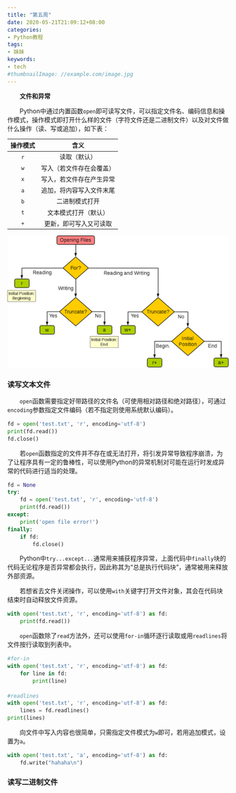 ```yaml
---
title: "第五周"
date: 2020-05-21T21:09:12+08:00
categories:
- Python教程
tags:
- 妹妹
keywords:
- tech
#thumbnailImage: //example.com/image.jpg
---
```


　　**文件和异常**

<!--more-->
　　Python中通过内置函数`open`即可读写文件，可以指定文件名、编码信息和操作模式，操作模式即打开什么样的文件（字符文件还是二进制文件）以及对文件做什么操作（读、写或追加），如下表：

| 操作模式 |           含义           |
| :------: | :----------------------: |
|   `r`    |       读取（默认）       |
|   `w`    | 写入（若文件存在会覆盖） |
|   `x`    | 写入，若文件存在产生异常 |
|   `a`    | 追加，将内容写入文件末尾 |
|   `b`    |      二进制模式打开      |
|   `t`    |   文本模式打开（默认）   |
|   `+`    |  更新，即可写入又可读取  |

![操作模式](/Python/第五周/file-open-mode.png)

### 读写文本文件

　　`open`函数需要指定好带路径的文件名（可使用相对路径和绝对路径），可通过`encoding`参数指定文件编码（若不指定则使用系统默认编码）。

```python
fd = open('test.txt', 'r', encoding='utf-8')
print(fd.read())
fd.close()
```

　　若`open`函数指定的文件并不存在或无法打开，将引发异常导致程序崩溃，为了让程序具有一定的鲁棒性，可以使用Python的异常机制对可能在运行时发成异常的代码进行适当的处理。

```python
fd = None
try:
    fd = open('test.txt', 'r', encoding='utf-8')
    print(fd.read())
except:
    print('open file error!')
finally:
    if fd:
        fd.close()
```

　　Python中`try...except...`通常用来捕获程序异常，上面代码中`finally`块的代码无论程序是否异常都会执行，因此称其为“总是执行代码块”，通常被用来释放外部资源。

　　若想省去文件关闭操作，可以使用`with`关键字打开文件对象，其会在代码块结束时自动释放文件资源。

```python
with open('test.txt', 'r', encoding='utf-8') as fd:
    print(fd.read())
```

　　`open`函数除了`read`方法外，还可以使用`for-in`循环逐行读取或用`readlines`将文件按行读取到列表中。

```python
#for-in
with open('test.txt', 'r', encoding='utf-8') as fd:
    for line in fd:
        print(line)

#readlines
with open('test.txt', 'r', encoding='utf-8') as fd:
    lines = fd.readlines()
print(lines)
```

　　向文件中写入内容也很简单，只需指定文件模式为`w`即可，若用追加模式，设置为`a`。

```python
with open('test.txt', 'a', encoding='utf-8') as fd:
    fd.write("hahaha\n")
```

### 读写二进制文件

